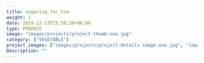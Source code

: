 ```yaml
---
title: sugaring_for_him
weight: 2
date: 2019-12-23T15:58:10+06:00
type: PRODUCE
image: "images/projects/project-thumb-one.jpg"
category: ["VEGETABLE"]
project_images: ["images/projects/project-details-image-one.jpg", "images/projects/project-details-image-two.jpg"]
Description: ""
---
```

